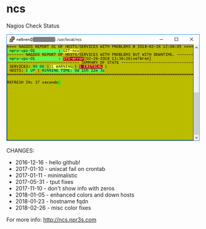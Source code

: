 # ncs
Nagios Check Status

![ncs_start](https://raw.githubusercontent.com/nelbren/ncs/master/ncs_start.png?raw=true)

CHANGES:

- 2016-12-16 - hello github!
- 2017-01-10 - unixcat fail on crontab
- 2017-01-11 - minimalistic
- 2017-05-31 - tput fixes
- 2017-11-10 - don't show info with zeros
- 2018-01-05 - enhanced colors and down hosts
- 2018-01-23 - hostname fqdn
- 2018-02-26 - misc color fixes

For more info: http://ncs.npr3s.com

